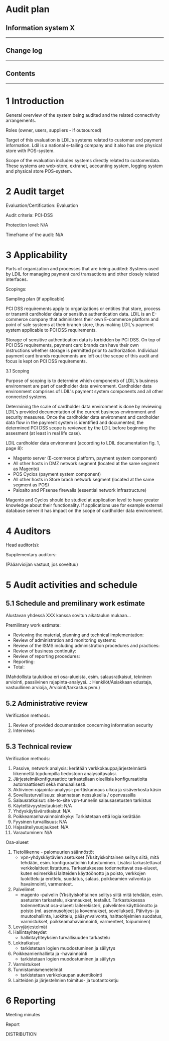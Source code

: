 # Audit plan #
## Information system X ##

-----

## Change log ##

-----

## Contents ##

-----

# 1 Introduction #

General overview of the system being audited and the related connectivity arrangements.

Roles (owner, users, suppliers - if outsourced)

Target of this evaluation is LDIL's systems related to customer and payment information. Ldil is a national e-tailing company and it also has one physical store with POS-system.

Scope of the evaluation includes systems directly related to customerdata. These systems are web-store, extranet, accounting system, logging system and physical store POS-system.

# 2 Audit target #

Evaluation/Certification: Evaluation

Audit criteria: PCI-DSS

Protection level: N/A 

Timeframe of the audit: N/A

# 3 Applicability #

Parts of organization and processes that are being audited: Systems used by LDIL for managing payment card transactions and other closely related interfaces.

Scopings:

Sampling plan (if applicable)

PCI DSS requirements apply to organizations or entities that store, process or transmit cardholder data or sensitive authentication data. LDIL is an E-commerce company that administers their own E-commerce platform and point of sale systems at their branch store, thus making LDIL's payment system applicable to PCI DSS requirements. 

Storage of sensitive authentication data is forbidden by PCI DSS. On top of PCI DSS requirements, payment card brands can have their own instructions whether storage is permitted prior to authorization. Individual payment card brands requirements are left out the scope of this audit and focus is kept on PCI DSS requirements.

3.1 Scoping

Purpose of scoping is to determine which components of LDIL's business environment are part of cardholder data environment. Cardholder data environment comprises of LDIL's payment system components and all other connected systems.

Determining the scale of cardholder data environment is done by reviewing LDIL's provided documentation of the current business environment and security measures. Once the cardholder data environment and cardholder data flow in the payment system is identified and documented, the determined PCI DSS scope is reviewed by the LDIL before beginning the assesment (at least in real life case). 

LDIL cardholder data environment (according to LDIL documentation fig. 1, page 8):

* Magento server (E-commerce platform, payment system component)
* All other hosts in DMZ network segment (located at the same segment as Magento)
* POS Cyclos (payment system component)
* All other hosts in Store brach network segment (located at the same segment as POS)
* Paloalto and PFsense firewalls (essential network infrastructure)

Magento and Cyclos should be studied at application level to have greater knowledge about their functionality. If applications
use for example external database server it has impact on the scope of cardholder data environment.

# 4 Auditors #

Head auditor(s):

Supplementary auditors:

(Pääarvioijan vastuut, jos soveltuu)

# 5 Audit activities and schedule #

## 5.1 Schedule and premilinary work estimate #

Alustavan yhdessä XXX kanssa sovitun aikataulun mukaan...

Premilinary work estimate:

 * Reviewing the material, planning and technical implementation:
 * Review of administration and monitoring systems:
 * Review of the ISMS including administration procedures and practices:
 * Review of business continuity:
 * Review of reporting procedures:
 * Reporting:
 * Total:

(Mahdollista taulukkoa eri osa-alueista, esim. salausratkaisut, tekninen arviointi, passiivinen rajapinta-analyysi...: Henkilöt/Asiakkaan edustaja, vastuullinen arvioija, Arviointi/tarkastus pvm.)

## 5.2 Administrative review ##

Verification methods:
 1. Review of provided documentation concerning information security
 2. Interviews

## 5.3 Technical review ##

Verification methods:
 1. Passive, network analysis: kerätään verkkokauppajärjestelmästä liikennettä tcpdumpilla tiedostoon analysoitavaksi.
 2. Järjestelmäkonfiguraatiot: tarkastellaan oleellisia konfiguraatioita automaattisesti sekä manuaalisesti.
 3. Aktiivinen rajapinta-analyysi: porttiskannaus ulkoa ja sisäverkosta käsin
 4. Sovellusturvallisuus: skannataan nessuksella / openvassilla
 5. Salausratkaisut: site-to-site vpn-tunnelin salausasetusten tarkistus
 6. Käytettävyystestaukset: N/A
 7. Yhdyskäytäväratkaisut: N/A
 8. Poikkeamanhavainnointikyky: Tarkistetaan että logia kerätään
 9. Fyysinen turvallisuus: N/A
 10. Hajasäteilysuojaukset: N/A
 11. Varautuminen: N/A

Osa-alueet
 1. Tietoliikenne
    	- palomuurien säännöstöt
	- vpn-yhdyskäytävien asetukset
	(Yksityiskohtainen selitys siitä, mitä tehdään, esim. konfiguraatioihin tutustuminen. Lisäksi tarkastettavat verkkolaitteet listattuna. Tarkastuksessa todennettavat osa-alueet, kuten esimerkiksi laitteiden käyttöönotto ja poisto, verkkojen luokittelu ja erottelu, suodatus, salaus, poikkeamien valvonta ja havainnointi, varmenteet.
 2. Palvelimet
	- magento -palvelin
    (Yksityiskohtainen selitys siitä mitä tehdään, esim. asetusten tarkastelu, skannaukset, testailut. Tarkastuksessa todennettavat osa-alueet: laiterekisteri, palvelinten käyttöönotto ja poisto (ml. asennusohjeet ja kovennukset, sovellukset), Päivitys- ja muutoshallinta, luokittelu, pääsynvalvonta, haittaohjelmien suodatus, varmistukset, poikkeamahavainnointi, varmenteet, toipuminen)
 3. Levyjärjestelmät
 4. Hallintayhteydet
	- hallintayhteyksien turvallisuuden tarkastelu
5. Lokiratkaisut
	- tarkistetaan logien muodostuminen ja säilytys
 6. Poikkeamienhallinta ja -havainnointi
	- tarkistetaan logien muodostuminen ja säilytys
 7. Varmistukset
 8. Tunnistamismenetelmät
	- tarkistetaan verkkokaupan autentikointi 
 9. Laitteiden ja järjestelmien toimitus- ja tuotantoketju

# 6 Reporting #

Meeting minutes

Report


DISTRIBUTION
